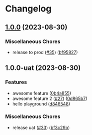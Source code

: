 # Changelog

## [1.0.0](https://github.com/kalosisz/releaser/compare/v1.0.0-uat...v1.0.0) (2023-08-30)


### Miscellaneous Chores

* release to prod ([#35](https://github.com/kalosisz/releaser/issues/35)) ([bf95827](https://github.com/kalosisz/releaser/commit/bf958278f9b3b9378bee572b3b86566a1eed2205))

## 1.0.0-uat (2023-08-30)


### Features

* awesome feature ([0b4a855](https://github.com/kalosisz/releaser/commit/0b4a855a889f1303ab7fa6490aeafece44ebaab3))
* awesome feature 2 ([#27](https://github.com/kalosisz/releaser/issues/27)) ([0d865b7](https://github.com/kalosisz/releaser/commit/0d865b7e89cf45e17e61ce6e1b64ae2283014d55))
* hello playground ([d846548](https://github.com/kalosisz/releaser/commit/d84654806de004aeccc272ebebc522467fe18048))


### Miscellaneous Chores

* release uat ([#33](https://github.com/kalosisz/releaser/issues/33)) ([bf3c29b](https://github.com/kalosisz/releaser/commit/bf3c29ba4e93778d786c02e1ae73765ae5267880))
